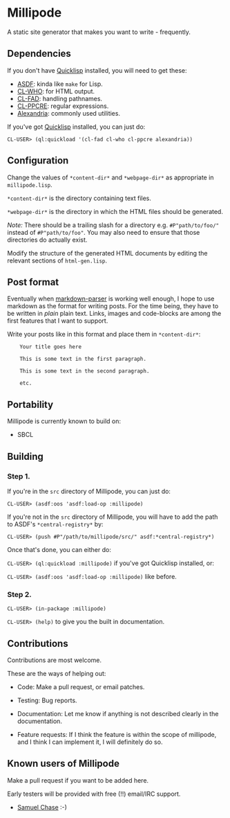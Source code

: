 # Millipode

A static site generator that makes you want to write - frequently.

## Dependencies

If you don't have [Quicklisp](http://www.quicklisp.org/) installed, you
will need to get these:

- [ASDF](http://common-lisp.net/project/asdf/): kinda like `make` for Lisp.
- [CL-WHO](http://weitz.de/cl-who/): for HTML output.
- [CL-FAD](http://weitz.de/cl-fad/): handling pathnames.
- [CL-PPCRE](http://weitz.de/cl-ppcre/): regular expressions.
- [Alexandria](http://common-lisp.net/project/alexandria/): commonly used utilities.

If you've got [Quicklisp](http://www.quicklisp.org/) installed, you can just do:

`CL-USER> (ql:quickload '(cl-fad cl-who cl-ppcre alexandria))`

## Configuration

Change the values of `*content-dir*` and `*webpage-dir*` as
appropriate in `millipode.lisp`.

`*content-dir*` is the directory containing text files.

`*webpage-dir*` is the directory in which the HTML files should be
generated.

_Note:_ There should be a trailing slash for a directory e.g. `#P"path/to/foo/"`
instead of `#P"path/to/foo"`. You may also need to ensure that those
directories do actually exist.

Modify the structure of the generated HTML documents by editing the
relevant sections of `html-gen.lisp`.

## Post format

Eventually when [markdown-parser](https://github.com/samebchase) is
working well enough, I hope to use markdown as the format for writing
posts. For the time being, they have to be written in _plain_ plain
text. Links, images and code-blocks are among the first features that
I want to support.

Write your posts like in this format and place them in
`*content-dir*`:

		Your title goes here

		This is some text in the first paragraph.

		This is some text in the second paragraph.

		etc.

## Portability

Millipode is currently known to build on:
- SBCL

## Building

### Step 1.

If you're in the `src` directory of Millipode, you can just do:

`CL-USER> (asdf:oos 'asdf:load-op :millipode)`

If you're not in the `src` directory of Millipode, you will have to
add the path to ASDF's `*central-registry*` by:

`CL-USER> (push #P"/path/to/millipode/src/" asdf:*central-registry*)`

Once that's done, you can either do:

`CL-USER> (ql:quickload :millipode)` if you've got Quicklisp installed, or:

`CL-USER> (asdf:oos 'asdf:load-op :millipode)` like before.

### Step 2.

`CL-USER> (in-package :millipode)`

`CL-USER> (help)` to give you the built in documentation.

## Contributions

Contributions are most welcome.

These are the ways of helping out:

- Code: Make a pull request, or email patches.

- Testing: Bug reports.

- Documentation: Let me know if anything is not described clearly in the documentation.

- Feature requests: If I think the feature is within the scope of
  millipode, and I think I can implement it, I will definitely do so.

## Known users of Millipode

Make a pull request if you want to be added here.

Early testers will be provided with free (!!) email/IRC support.

- [Samuel Chase](http://www.samebchase.com/) :-)
